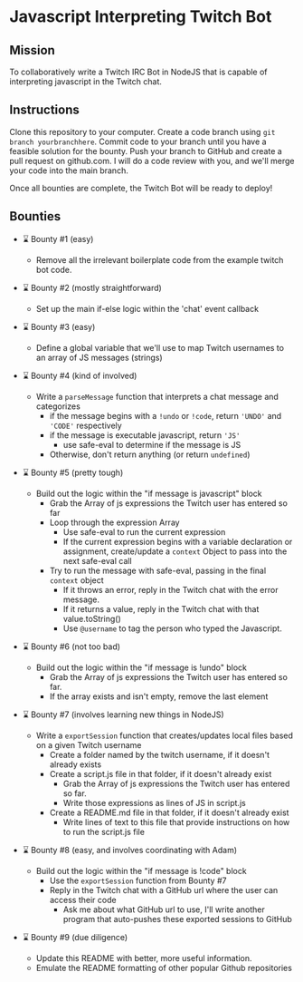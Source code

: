 
# Javascript Interpreting Twitch Bot

## Mission

To collaboratively write a Twitch IRC Bot in NodeJS that is capable of interpreting javascript in the Twitch chat. 

## Instructions

Clone this repository to your computer. Create a code branch using `git branch yourbranchhere`. Commit code to your branch until you have a feasible solution for the bounty. Push your branch to GitHub and create a pull request on github.com. I will do a code review with you, and we'll merge your code into the main branch.

Once all bounties are complete, the Twitch Bot will be ready to deploy!

## Bounties

- :hourglass: Bounty #1 (easy)
    - Remove all the irrelevant boilerplate code from the example twitch bot code.

- :hourglass: Bounty #2 (mostly straightforward)
    - Set up the main if-else logic within the 'chat' event callback

- :hourglass: Bounty #3 (easy)
    - Define a global variable that we'll use to map Twitch usernames to an array of JS messages (strings)

- :hourglass: Bounty #4 (kind of involved)
    - Write a `parseMessage` function that interprets a chat message and categorizes 
        - if the message begins with a `!undo` or `!code`, return `'UNDO'` and `'CODE'` respectively
        - if the message is executable javascript, return `'JS'`
            - use safe-eval to determine if the message is JS
        - Otherwise, don't return anything (or return `undefined`)

- :hourglass: Bounty #5 (pretty tough)
    - Build out the logic within the "if message is javascript" block
        - Grab the Array of js expressions the Twitch user has entered so far
        - Loop through the expression Array
            - Use safe-eval to run the current expression
            - If the current expression begins with a variable declaration or assignment, create/update a `context` Object to pass into the next safe-eval call
        - Try to run the message with safe-eval, passing in the final `context` object
            - If it throws an error, reply in the Twitch chat with the error message. 
            - If it returns a value, reply in the Twitch chat with that value.toString()
            - Use `@username` to tag the person who typed the Javascript.
        

- :hourglass: Bounty #6 (not too bad)
    - Build out the logic within the "if message is !undo" block
        - Grab the Array of js expressions the Twitch user has entered so far.
        - If the array exists and isn't empty, remove the last element

- :hourglass: Bounty #7 (involves learning new things in NodeJS)
    - Write a `exportSession` function that creates/updates local files based on a given Twitch username
        - Create a folder named by the twitch username, if it doesn't already exists
        - Create a script.js file in that folder, if it doesn't already exist
            - Grab the Array of js expressions the Twitch user has entered so far.
            - Write those expressions as lines of JS in script.js
        - Create a README.md file in that folder, if it doesn't already exist
            - Write lines of text to this file that provide instructions on how to run the script.js file

- :hourglass: Bounty #8 (easy, and involves coordinating with Adam)
    - Build out the logic within the "if message is !code" block
        - Use the `exportSession` function from Bounty #7
        - Reply in the Twitch chat with a GitHub url where the user can access their code
            - Ask me about what GitHub url to use, I'll write another program that auto-pushes these exported sessions to GitHub

- :hourglass: Bounty #9 (due diligence)
    - Update this README with better, more useful information. 
    - Emulate the README formatting of other popular Github repositories

    



